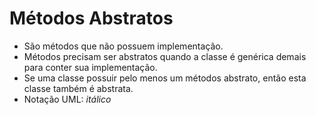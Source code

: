 # Métodos Abstratos
* São métodos que não possuem implementação.
* Métodos precisam ser abstratos quando a classe é genérica demais para conter sua implementação.
* Se uma classe possuir pelo menos um métodos abstrato, então esta classe também é abstrata.
* Notação UML: *itálico*
